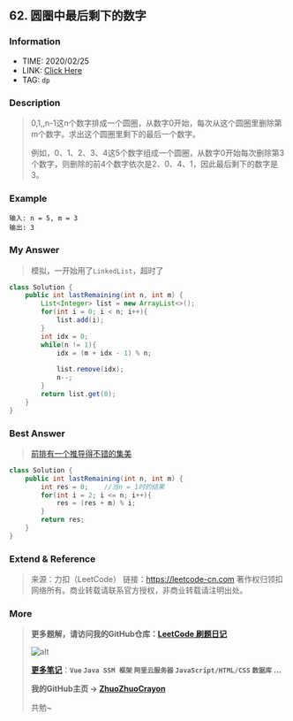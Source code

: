 ## 62. 圆圈中最后剩下的数字

### Information

* TIME: 2020/02/25
* LINK: [Click Here](https://leetcode-cn.com/problems/yuan-quan-zhong-zui-hou-sheng-xia-de-shu-zi-lcof/)
* TAG: `dp`

### Description

> 0,1,,n-1这n个数字排成一个圆圈，从数字0开始，每次从这个圆圈里删除第m个数字。求出这个圆圈里剩下的最后一个数字。
>
> 例如，0、1、2、3、4这5个数字组成一个圆圈，从数字0开始每次删除第3个数字，则删除的前4个数字依次是2、0、4、1，因此最后剩下的数字是3。
>

### Example

```text
输入: n = 5, m = 3
输出: 3
```

### My Answer

> 模拟，一开始用了`LinkedList`，超时了

```java
class Solution {
    public int lastRemaining(int n, int m) {
        List<Integer> list = new ArrayList<>();
        for(int i = 0; i < n; i++){
            list.add(i);
        }
        int idx = 0;
        while(n != 1){
            idx = (m + idx - 1) % n;
            
            list.remove(idx);
            n--;
        }
        return list.get(0);
    }
}
```

### Best Answer

> [前排有一个推导得不错的集美](https://leetcode-cn.com/problems/yuan-quan-zhong-zui-hou-sheng-xia-de-shu-zi-lcof/solution/si-chong-fang-fa-xiang-xi-jie-da-by-yuanninesuns/)

```java
class Solution {
    public int lastRemaining(int n, int m) {
        int res = 0;    //当n = 1时的结果
        for(int i = 2; i <= n; i++){
            res = (res + m) % i;
        }
        return res;
    }
}
```

### Extend & Reference

> 来源：力扣（LeetCode）
> 链接：https://leetcode-cn.com
> 著作权归领扣网络所有。商业转载请联系官方授权，非商业转载请注明出处。

### More

> **更多题解，请访问我的GitHub仓库：[LeetCode 刷题日记](https://github.com/ZhuoZhuoCrayon/my-Nodes/blob/master/Daily/README_2020.md)**
>
> ![alt](https://raw.githubusercontent.com/ZhuoZhuoCrayon/my-Nodes/master/Daily/img/mynode.png)
>
> [**更多笔记**](https://github.com/ZhuoZhuoCrayon/my-Nodes)：**`Vue` `Java SSM 框架` `阿里云服务器` `JavaScript/HTML/CSS`   `数据库` ...**
>
> **我的GitHub主页 -> [ZhuoZhuoCrayon](https://github.com/ZhuoZhuoCrayon)**
>
> 共勉~

